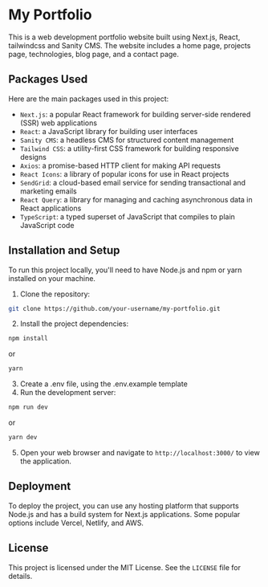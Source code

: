 # My Portfolio

This is a web development portfolio website built using Next.js, React, tailwindcss and Sanity CMS. The website includes a home page, projects page, technologies, blog page, and a contact page.

## Packages Used

Here are the main packages used in this project:

- `Next.js`: a popular React framework for building server-side rendered (SSR) web applications
- `React`: a JavaScript library for building user interfaces
- `Sanity CMS`: a headless CMS for structured content management
- `Tailwind CSS`: a utility-first CSS framework for building responsive designs
- `Axios`: a promise-based HTTP client for making API requests
- `React Icons`: a library of popular icons for use in React projects
- `SendGrid`: a cloud-based email service for sending transactional and marketing emails
- `React Query`: a library for managing and caching asynchronous data in React applications
- `TypeScript`: a typed superset of JavaScript that compiles to plain JavaScript code


## Installation and Setup

To run this project locally, you'll need to have Node.js and npm or yarn installed on your machine.

1. Clone the repository:
```bash
git clone https://github.com/your-username/my-portfolio.git
```

2. Install the project dependencies:
```bash
npm install
```
or
```bash
yarn
```

3. Create a .env file, using the .env.example template
4. Run the development server:

```bash
npm run dev
```
or
```bash
yarn dev
```

5. Open your web browser and navigate to `http://localhost:3000/` to view the application.

## Deployment

To deploy the project, you can use any hosting platform that supports Node.js and has a build system for Next.js applications. Some popular options include Vercel, Netlify, and AWS.

## License

This project is licensed under the MIT License. See the `LICENSE` file for details.

